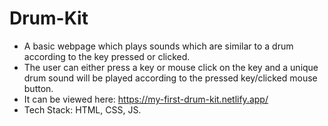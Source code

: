 # Drum-Kit
* A basic webpage which plays sounds which are similar to a drum according to the key pressed or clicked.
* The user can either press a key or mouse click on the key and a unique drum sound will be played according to the pressed key/clicked mouse button.
* It can be viewed here: https://my-first-drum-kit.netlify.app/
* Tech Stack: HTML, CSS, JS.
